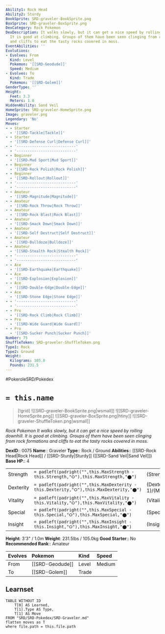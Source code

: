 ```yaml
---
Ability1: Rock Head
Ability2: Sturdy
BookSprite: SRD-graveler-BookSprite.png
BoxSprite: SRD-graveler-BoxSprite.png
DexCategory: Rock Pokemon
DexDescription: It walks slowly, but it can get a nice speed by rolling downhill.
  It is good at climbing. Groups of them have been seen clinging from rock formations
  and cliffs to eat the tasty rocks covered in moss.
EventAbilities: ''
Evolutions:
- Evolves: From
  Kind: Level
  Pokemon: '[[SRD-Geodude]]'
  Speed: Medium
- Evolves: To
  Kind: Trade
  Pokemon: '[[SRD-Golem]]'
GenderType: ''
Height:
  Feet: 3.3
  Meters: 1.0
HiddenAbility: Sand Veil
HomeSprite: SRD-graveler-HomeSprite.png
Image: graveler.png
Legendary: 'No'
Moves:
- - Starter
  - '[[SRD-Tackle|Tackle]]'
- - Starter
  - '[[SRD-Defense Curl|Defense Curl]]'
- - '---------------------------'
  - '---------------------------'
- - Beginner
  - '[[SRD-Mud Sport|Mud Sport]]'
- - Beginner
  - '[[SRD-Rock Polish|Rock Polish]]'
- - Beginner
  - '[[SRD-Rollout|Rollout]]'
- - '---------------------------'
  - '---------------------------'
- - Amateur
  - '[[SRD-Magnitude|Magnitude]]'
- - Amateur
  - '[[SRD-Rock Throw|Rock Throw]]'
- - Amateur
  - '[[SRD-Rock Blast|Rock Blast]]'
- - Amateur
  - '[[SRD-Smack Down|Smack Down]]'
- - Amateur
  - '[[SRD-Self Destruct|Self Destruct]]'
- - Amateur
  - '[[SRD-Bulldoze|Bulldoze]]'
- - Amateur
  - '[[SRD-Stealth Rock|Stealth Rock]]'
- - '---------------------------'
  - '---------------------------'
- - Ace
  - '[[SRD-Earthquake|Earthquake]]'
- - Ace
  - '[[SRD-Explosion|Explosion]]'
- - Ace
  - '[[SRD-Double-Edge|Double-Edge]]'
- - Ace
  - '[[SRD-Stone Edge|Stone Edge]]'
- - '---------------------------'
  - '---------------------------'
- - Pro
  - '[[SRD-Rock Climb|Rock Climb]]'
- - Pro
  - '[[SRD-Wide Guard|Wide Guard]]'
- - Pro
  - '[[SRD-Sucker Punch|Sucker Punch]]'
Number: 75
ShuffleToken: SRD-graveler-ShuffleToken.png
Type1: Rock
Type2: Ground
Weight:
  Kilograms: 105.0
  Pounds: 231.5
---
```


#PokeroleSRD/Pokedex

# `= this.name`

> [!grid]
> ![[SRD-graveler-BookSprite.png|wsmall]]
> ![[SRD-graveler-HomeSprite.png]]
> ![[SRD-graveler-BoxSprite.png|htiny]]
> ![[SRD-graveler-ShuffleToken.png|wsmall]]


*Rock Pokemon*
*It walks slowly, but it can get a nice speed by rolling downhill. It is good at climbing. Groups of them have been seen clinging from rock formations and cliffs to eat the tasty rocks covered in moss.*

**DexID**:: 0075
**Name**:: Graveler
**Type**:: Rock / Ground
**Abilities**:: [[SRD-Rock Head|Rock Head]] / [[SRD-Sturdy|Sturdy]] ([[SRD-Sand Veil|Sand Veil]])
**Base HP**:: 4

|           |                                                                                        |                                          |
| --------- | -------------------------------------------------------------------------------------- | ---------------------------------------- |
| Strength  | `= padleft(padright("",this.MaxStrength - this.Strength,"⭘"),this.MaxStrength,"⬤")`    | (Strength::3)/(MaxStrength::6)   |
| Dexterity | `= padleft(padright("",this.MaxDexterity - this.Dexterity,"⭘"),this.MaxDexterity,"⬤")` | (Dexterity:: 1)/(MaxDexterity::3) |
| Vitality  | `= padleft(padright("",this.MaxVitality - this.Vitality,"⭘"),this.MaxVitality,"⬤")`    | (Vitality::3)/(MaxVitality::6)   |
| Special   | `= padleft(padright("",this.MaxSpecial - this.Special,"⭘"),this.MaxSpecial,"⬤")`       | (Special::2)/(MaxSpecial::4)     |
| Insight   | `= padleft(padright("",this.MaxInsight - this.Insight,"⭘"),this.MaxInsight,"⬤")`       | (Insight::2)/(MaxInsight::4)     |

**Height**: 3'3" / 1.0m
**Weight**: 231.5lbs / 105.0kg
**Good Starter**:: No
**Recommended Rank**:: Amateur

| Evolves   | Pokemon         | Kind   | Speed   |
|:----------|:----------------|:-------|:--------|
| From      | [[SRD-Geodude]] | Level  | Medium  |
| To        | [[SRD-Golem]]   | Trade  |         |

## Learnset

```dataview
TABLE WITHOUT ID
    T[0] AS Learned,
    T[1].Type AS Type,
    T[1] AS Move
FROM "SRD/SRD-Pokedex/SRD-Graveler.md"
flatten moves as T
where file.path = this.file.path
```
